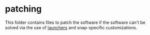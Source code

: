 # patching
This folder contains files to patch the software if the software can't be solved via the use of [launchers](../launchers) and snap-specific customizations.
